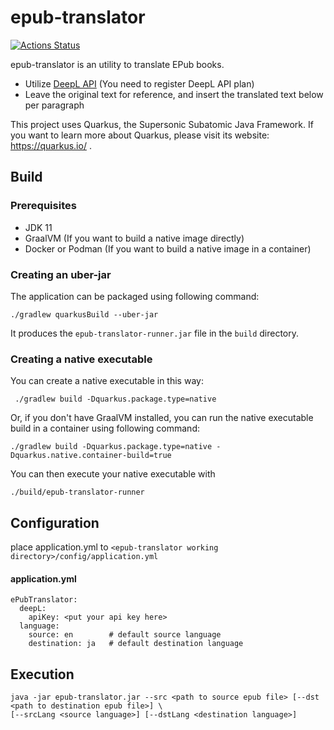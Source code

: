 # epub-translator 

[![Actions Status](https://github.com/sharplab/epub-translator/workflows/CI/badge.svg)](https://github.com/sharplab/epub-translator/actions)

epub-translator is an utility to translate EPub books.

- Utilize [DeepL API](https://www.deepl.com/ja/docs-api/) (You need to register DeepL API plan)
- Leave the original text for reference, and insert the translated text below per paragraph



This project uses Quarkus, the Supersonic Subatomic Java Framework.
If you want to learn more about Quarkus, please visit its website: https://quarkus.io/ .


## Build

### Prerequisites

- JDK 11
- GraalVM (If you want to build a native image directly)
- Docker or Podman (If you want to build a native image in a container)

### Creating an uber-jar


The application can be packaged using following command:

```
./gradlew quarkusBuild --uber-jar
```

It produces the `epub-translator-runner.jar` file in the `build` directory.

### Creating a native executable

You can create a native executable in this way:
```
 ./gradlew build -Dquarkus.package.type=native
```

Or, if you don't have GraalVM installed, you can run the native executable build in a container using following command:
```
./gradlew build -Dquarkus.package.type=native -Dquarkus.native.container-build=true
```

You can then execute your native executable with 

```
./build/epub-translator-runner
```

## Configuration

place application.yml to `<epub-translator working directory>/config/application.yml`

#### application.yml

```
ePubTranslator:
  deepL:
    apiKey: <put your api key here>
  language:
    source: en        # default source language
    destination: ja   # default destination language
```

## Execution

```
java -jar epub-translator.jar --src <path to source epub file> [--dst <path to destination epub file>] \
[--srcLang <source language>] [--dstLang <destination language>]
```

